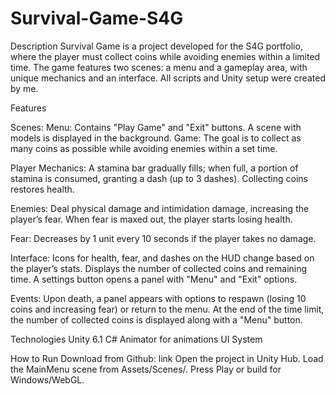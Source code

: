 # Survival-Game-S4G

Description
Survival Game is a project developed for the S4G portfolio, where the player must collect coins while avoiding enemies within a limited time. The game features two scenes: a menu and a gameplay area, with unique mechanics and an interface. All scripts and Unity setup were created by me.


Features

Scenes:
Menu: Contains "Play Game" and "Exit" buttons. A scene with models is displayed in the background.
Game: The goal is to collect as many coins as possible while avoiding enemies within a set time.

Player Mechanics:
A stamina bar gradually fills; when full, a portion of stamina is consumed, granting a dash (up to 3 dashes).
Collecting coins restores health.

Enemies:
Deal physical damage and intimidation damage, increasing the player’s fear. When fear is maxed out, the player starts losing health.

Fear:
Decreases by 1 unit every 10 seconds if the player takes no damage.

Interface:
Icons for health, fear, and dashes on the HUD change based on the player’s stats.
Displays the number of collected coins and remaining time.
A settings button opens a panel with "Menu" and "Exit" options.

Events:
Upon death, a panel appears with options to respawn (losing 10 coins and increasing fear) or return to the menu.
At the end of the time limit, the number of collected coins is displayed along with a "Menu" button.


Technologies
Unity 6.1
C#
Animator for animations
UI System


How to Run
Download from Github: link
Open the project in Unity Hub.
Load the MainMenu scene from Assets/Scenes/.
Press Play or build for Windows/WebGL.
